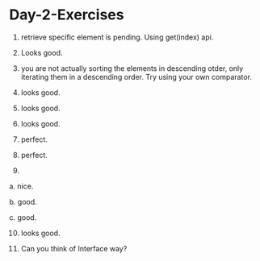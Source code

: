 # Day-2-Exercises

1. retrieve specific element is pending. Using get(index) api.

2. Looks good.

3. you are not actually sorting the elements in descending otder, only iterating them in a descending order. Try using your own comparator.

4. looks good.

5. looks good.

6. looks good.

7. perfect.

8. 	perfect.

9. 

a. nice.

b. good.

c. good.

10. looks good.

11. Can you think of Interface way?

 
